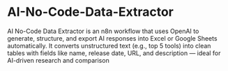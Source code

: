 # AI-No-Code-Data-Extractor
AI No-Code Data Extractor is an n8n workflow that uses OpenAI to generate, structure, and export AI responses into Excel or Google Sheets automatically. It converts unstructured text (e.g., top 5 tools) into clean tables with fields like name, release date, URL, and description — ideal for AI-driven research and comparison
